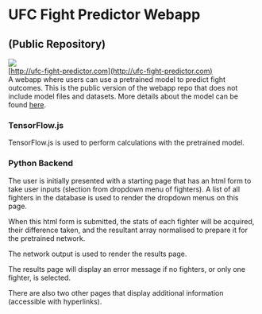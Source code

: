 # UFC Fight Predictor Webapp
## (Public Repository)  

![](demo_gif.gif)  
[http://ufc-fight-predictor.com](http://ufc-fight-predictor.com)  
A webapp where users can use a pretrained model to predict fight outcomes. This is the public version of the webapp repo that does not include model files and datasets. More details about the model can be found [here](https://medium.com/@ciaranbench/how-to-make-money-with-machine-learning-value-betting-on-predicted-ufc-fight-outcomes-46ef6e916912). 

### TensorFlow.js
TensorFlow.js is used to perform calculations with the pretrained model. 

### Python Backend
The user is initially presented with a starting page that has an html form to take user inputs (slection from dropdown menu of fighters). A list of all fighters in the database is used to render the dropdown menus on this page.

When this html form is submitted, the stats of each fighter will be acquired, their difference taken, and the resultant array normalised to prepare it for the pretrained network.

The network output is used to render the results page.

The results page will display an error message if no fighters, or only one fighter, is selected.

There are also two other pages that display additional information (accessible with hyperlinks).
